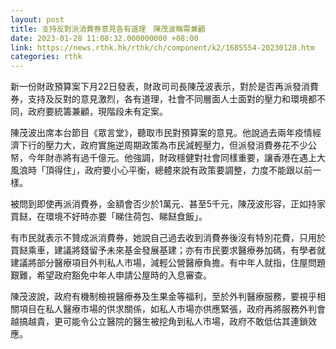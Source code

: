 ```yaml
---
layout: post
title: 支持反對派消費券意見各有道理　陳茂波稱需兼顧
date: 2023-01-28 11:08:32.000000000 +08:00
link: https://news.rthk.hk/rthk/ch/component/k2/1685554-20230128.htm
categories: rthk
---
```


新一份財政預算案下月22日發表，財政司司長陳茂波表示，對於是否再派發消費券，支持及反對的意見激烈，各有道理，社會不同層面人士面對的壓力和環境都不同，政府要統籌兼顧，現階段未有定案。

陳茂波出席本台節目《眾言堂》，聽取市民對預算案的意見。他說過去兩年疫情經濟下行的壓力大，政府實施逆周期政策為市民減輕壓力，但派發消費券花不少公帑，今年財赤將有過千億元。他強調，財政穩健對社會同樣重要，讓香港在遇上大風浪時「頂得住」，政府要小心平衡，總體來說有政策要調整，力度不能跟以前一樣。

被問到即使再派消費券，金額會否少於1萬元、甚至5千元，陳茂波形容，正如持家買餸，在環境不好時亦要「睇住荷包、睇餸食飯」。

有市民就表示不贊成派消費券，她說自己過去收到消費券後沒有特別花費，只用於買餸乘車，建議將錢留予未來基金發展基建；亦有市民要求醫療券加碼，有學者就建議將部分醫療項目外判私人市場，減輕公營醫療負擔。有中年人就指，住屋問題艱難，希望政府豁免中年人申請公屋時的入息審查。

陳茂波說，政府有機制檢視醫療券及生果金等福利，至於外判醫療服務，要視乎相關項目在私人醫療市場的供求關係，如私人市場亦供應緊張，政府再將服務外判會越搞越貴，更可能令公立醫院的醫生被挖角到私人市場，政府不敢低估其連鎖效應。
